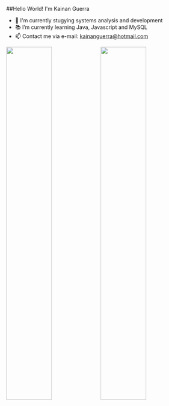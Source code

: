 ##Hello World! I'm Kainan Guerra

- 💾 I'm currently stugying systems analysis and development
- 📚 I’m currently learning Java, Javascript and MySQL
- 📫 Contact me via e-mail: kainanguerra@hotmail.com

<div width="100%" display="flex" justify-content="space-between">
  <a href="https://github.com/KainanGuerra"></a>
  
  <img width="49%" align="center" src="https://github-readme-stats.vercel.app/api?username=kainanguerra&theme=dark&show_icons=true"/>
  <img width="49%" align="center" src="https://github-readme-stats.vercel.app/api/top-langs/?username=kainanguerra&layout=compact&theme=dark"/>
</div>
